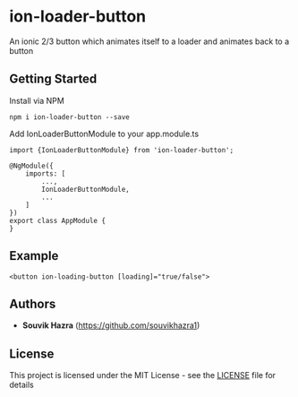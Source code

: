 # ion-loader-button

An ionic 2/3 button which animates itself to a loader and animates back to a button

## Getting Started

Install via NPM
```
npm i ion-loader-button --save
```
Add IonLoaderButtonModule to your app.module.ts
```
import {IonLoaderButtonModule} from 'ion-loader-button';

@NgModule({
    imports: [
        ...,
        IonLoaderButtonModule,
        ...
    ]
})
export class AppModule {
}
```

## Example
```
<button ion-loading-button [loading]="true/false">
```

## Authors

* **Souvik Hazra** (https://github.com/souvikhazra1)

## License

This project is licensed under the MIT License - see the [LICENSE](LICENSE) file for details
